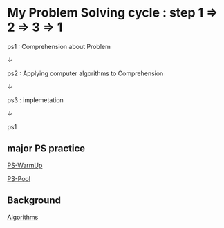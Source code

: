 # My Problem Solving cycle : step 1 => 2 => 3 => 1

ps1 : Comprehension about Problem

 ↓

ps2 : Applying computer algorithms to Comprehension

 ↓

ps3 : implemetation

 ↓

ps1


## major PS practice
[PS-WarmUp](https://github.com/devsacti/ProblemSolving/tree/main/PS-WarmUp)

[PS-Pool](https://github.com/devsacti/ProblemSolving/tree/main/PS-Pool)

## Background
[Algorithms](https://github.com/devsacti/Algorithms)